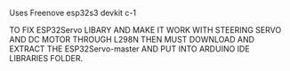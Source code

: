 Uses Freenove esp32s3 devkit c-1

TO FIX ESP32Servo LIBARY AND MAKE IT WORK WITH STEERING SERVO AND DC MOTOR THROUGH L298N THEN MUST DOWNLOAD AND EXTRACT THE ESP32Servo-master AND PUT INTO ARDUINO IDE LIBRARIES FOLDER.

